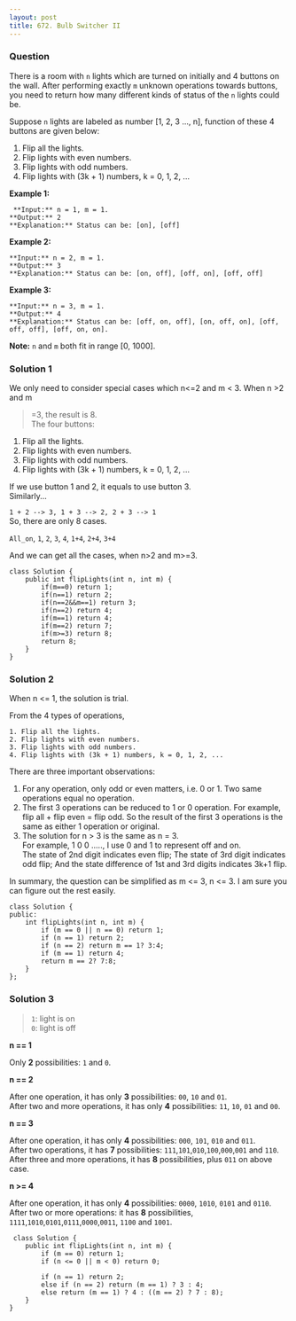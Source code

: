 ```yaml
---
layout: post
title: 672. Bulb Switcher II
---
```

### Question
There is a room with `n` lights which are turned on initially and 4 buttons on
the wall. After performing exactly `m` unknown operations towards buttons, you
need to return how many different kinds of status of the `n` lights could be.

Suppose `n` lights are labeled as number [1, 2, 3 ..., n], function of these 4
buttons are given below:

  1. Flip all the lights.
  2. Flip lights with even numbers.
  3. Flip lights with odd numbers.
  4. Flip lights with (3k + 1) numbers, k = 0, 1, 2, ...



 **Example 1:**

    
    
     **Input:** n = 1, m = 1.
    **Output:** 2
    **Explanation:** Status can be: [on], [off]
    



**Example 2:**

    
    
    **Input:** n = 2, m = 1.
    **Output:** 3
    **Explanation:** Status can be: [on, off], [off, on], [off, off]
    



**Example 3:**

    
    
    **Input:** n = 3, m = 1.
    **Output:** 4
    **Explanation:** Status can be: [off, on, off], [on, off, on], [off, off, off], [off, on, on].
    



 **Note:** `n` and `m` both fit in range [0, 1000].

### Solution 1
We only need to consider special cases which n<=2 and m < 3\. When n >2 and m
>=3, the result is 8.  
The four buttons:

  1. Flip all the lights.
  2. Flip lights with even numbers.
  3. Flip lights with odd numbers.
  4. Flip lights with (3k + 1) numbers, k = 0, 1, 2, ...

If we use button 1 and 2, it equals to use button 3.  
Similarly...

`1 + 2 --> 3, 1 + 3 --> 2, 2 + 3 --> 1`  
So, there are only 8 cases.

`All_on`, `1`, `2`, `3`, `4`, `1+4`, `2+4`, `3+4`

And we can get all the cases, when n>2 and m>=3.

    
    
    class Solution {
        public int flipLights(int n, int m) {
            if(m==0) return 1;
            if(n==1) return 2;
            if(n==2&&m==1) return 3;
            if(n==2) return 4;
            if(m==1) return 4;
            if(m==2) return 7;
            if(m>=3) return 8;
            return 8;
        }
    }
    


### Solution 2
When n <= 1, the solution is trial.

From the 4 types of operations,

    
    
    1. Flip all the lights.
    2. Flip lights with even numbers.
    3. Flip lights with odd numbers.
    4. Flip lights with (3k + 1) numbers, k = 0, 1, 2, ...
    

There are three important observations:

  1. For any operation, only odd or even matters, i.e. 0 or 1. Two same operations equal no operation.
  2. The first 3 operations can be reduced to 1 or 0 operation. For example, flip all + flip even = flip odd. So the result of the first 3 operations is the same as either 1 operation or original.
  3. The solution for n > 3 is the same as n = 3.  
For example, 1 0 0 ....., I use 0 and 1 to represent off and on.  
The state of 2nd digit indicates even flip; The state of 3rd digit indicates
odd flip; And the state difference of 1st and 3rd digits indicates 3k+1 flip.

In summary, the question can be simplified as m <= 3, n <= 3. I am sure you
can figure out the rest easily.

    
    
    class Solution {
    public:
        int flipLights(int n, int m) {
            if (m == 0 || n == 0) return 1;
            if (n == 1) return 2;
            if (n == 2) return m == 1? 3:4;
            if (m == 1) return 4;
            return m == 2? 7:8;
        }
    };
    


### Solution 3
> `1`: light is on  
> `0`: light is off

 **n == 1**

Only **2** possibilities: `1` and `0`.

 **n == 2**

After one operation, it has only **3** possibilities: `00`, `10` and `01`.  
After two and more operations, it has only **4** possibilities: `11`, `10`,
`01` and `00`.

 **n == 3**

After one operation, it has only **4** possibilities: `000`, `101`, `010` and
`011`.  
After two operations, it has **7** possibilities:
`111`,`101`,`010`,`100`,`000`,`001` and `110`.  
After three and more operations, it has **8** possibilities, plus `011` on
above case.

 **n >= 4**

After one operation, it has only **4** possibilities: `0000`, `1010`, `0101`
and `0110`.  
After two or more operations: it has **8** possibilities,
`1111`,`1010`,`0101`,`0111`,`0000`,`0011`, `1100` and `1001`.

    
    
     class Solution {
        public int flipLights(int n, int m) {
            if (m == 0) return 1;
            if (n <= 0 || m < 0) return 0;
            
            if (n == 1) return 2;
            else if (n == 2) return (m == 1) ? 3 : 4;
            else return (m == 1) ? 4 : ((m == 2) ? 7 : 8);
        }
    }
    



